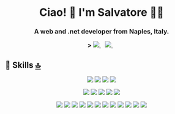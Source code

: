 <h1 align='center'>
  Ciao! 👋 I'm Salvatore 👨‍💻
</h1>

<h3 align='center'>
  A web and .net developer from Naples, Italy.
</3>

<p align='center'>  >
  <a href="https://www.linkedin.com/in/salvatore-sorrentino-23b98998/">
    <img src="https://img.shields.io/badge/linkedin-%230077B5.svg?&style=for-the-badge&logo=linkedin&logoColor=white" />
  </a>&nbsp;&nbsp;
  <a href="https://twitter.com/csharpnapoli">
    <img src="https://img.shields.io/badge/twitter-%23E4405F.svg?&style=for-the-badge&logo=instagram&logoColor=white" />        
  </a>&nbsp;&nbsp;
</p>


<!---
Here are some ideas to get you started:

- 🔭 I’m currently working on ...
- 🌱 I’m currently learning ...
- 👯 I’m looking to collaborate on ...
- 🤔 I’m looking for help with ...
- 💬 Ask me about ...
- 📫 How to reach me: ...
- 😄 Pronouns: ...
- ⚡ Fun fact: ...
-->

## 🚀 Skills [🔝](#welcome-badges-4-readmemd-profile)

<p align="center">
<img src="https://img.shields.io/badge/dotnet-net%23239120.svg?&style=for-the-badge&logo=dot-net&logoColor=white" />
<img src="https://img.shields.io/badge/c%20sharp-%23239120.svg?&style=for-the-badge&logo=c%20sharp&logoColor=white" /> 
<img src="https://img.shields.io/badge/Microsoft%20Azure-0089D6?logo=microsoft-azure&logoColor=white&style=for-the-badge"/> 
<img src="https://img.shields.io/badge/Microsoft%20SQL%20Server-CC2927?logo=microsoft-sql-server&logoColor=white&style=for-the-badge"/> 
</p>

<p align="center">
<img src="https://img.shields.io/badge/typescript%20-%23007ACC.svg?&style=for-the-badge&logo=typescript&logoColor=white"/>   
<img src="https://img.shields.io/badge/javascript-%23F7DF1E.svg?&style=for-the-badge&logo=javascript&logoColor=black" />
<img src="https://img.shields.io/badge/css-%23239120.svg?&style=for-the-badge&logo=css3&logoColor=white" /> 
<img src="https://img.shields.io/badge/html-%23239120.svg?&style=for-the-badge&logo=html5&logoColor=white" />
<img src="https://img.shields.io/badge/angular%20-%23DD0031.svg?&style=for-the-badge&logo=angular&logoColor=white"/>     
</p>



<p align='center'>
<img src="https://img.shields.io/badge/xamarin%20forms-%233498DB.svg?&style=for-the-badge&logo=xamarin&logoColor=white" />
<img src="https://img.shields.io/badge/node.js%20-%2343853D.svg?&style=for-the-badge&logo=node.js&logoColor=white"/> 
<img src="https://img.shields.io/badge/html5%20-%23E34F26.svg?&style=for-the-badge&logo=html5&logoColor=white"/> 
<img src="https://img.shields.io/badge/c++%20-%2300599C.svg?&style=for-the-badge&logo=c%2B%2B&logoColor=white"/> 
<img src="https://img.shields.io/badge/r%20-%23276DC3.svg?&style=for-the-badge&logo=r&logoColor=white"/>  
<img src="https://img.shields.io/badge/scala%20-%23DC322F.svg?&style=for-the-badge&logo=scala&logoColor=white"/>
<img src="https://img.shields.io/badge/express.js%20-%23404d59.svg?&style=for-the-badge"/>   
<img src="https://img.shields.io/badge/bootstrap%20-%23563D7C.svg?&style=for-the-badge&logo=bootstrap&logoColor=white"/> 
<img src="https://img.shields.io/badge/jquery%20-%230769AD.svg?&style=for-the-badge&logo=jquery&logoColor=white"/>
<img src="https://img.shields.io/badge/Microsoft%20Excel-217346?logo=microsoft-excel&logoColor=white&style=for-the-badge"/> 
<img src="https://img.shields.io/badge/Microsoft%20PowerPoint-B7472A?logo=microsoft-powerpoint&logoColor=white&style=for-the-badge"/> 
<img src="https://img.shields.io/badge/Microsoft%20Office-D83B01?logo=microsoft-office&logoColor=white&style=for-the-badge"/>  
</p>




